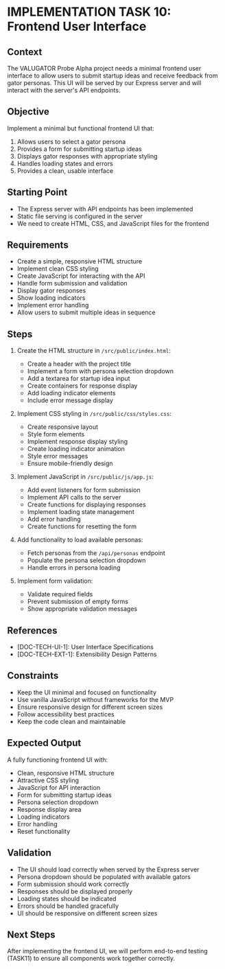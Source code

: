 # IMPLEMENTATION TASK 10: Frontend User Interface

## Context
The VALUGATOR Probe Alpha project needs a minimal frontend user interface to allow users to submit startup ideas and receive feedback from gator personas. This UI will be served by our Express server and will interact with the server's API endpoints.

## Objective
Implement a minimal but functional frontend UI that:
1. Allows users to select a gator persona
2. Provides a form for submitting startup ideas
3. Displays gator responses with appropriate styling
4. Handles loading states and errors
5. Provides a clean, usable interface

## Starting Point
- The Express server with API endpoints has been implemented
- Static file serving is configured in the server
- We need to create HTML, CSS, and JavaScript files for the frontend

## Requirements
- Create a simple, responsive HTML structure
- Implement clean CSS styling
- Create JavaScript for interacting with the API
- Handle form submission and validation
- Display gator responses
- Show loading indicators
- Implement error handling
- Allow users to submit multiple ideas in sequence

## Steps
1. Create the HTML structure in `/src/public/index.html`:
   - Create a header with the project title
   - Implement a form with persona selection dropdown
   - Add a textarea for startup idea input
   - Create containers for response display
   - Add loading indicator elements
   - Include error message display

2. Implement CSS styling in `/src/public/css/styles.css`:
   - Create responsive layout
   - Style form elements
   - Implement response display styling
   - Create loading indicator animation
   - Style error messages
   - Ensure mobile-friendly design

3. Implement JavaScript in `/src/public/js/app.js`:
   - Add event listeners for form submission
   - Implement API calls to the server
   - Create functions for displaying responses
   - Implement loading state management
   - Add error handling
   - Create functions for resetting the form

4. Add functionality to load available personas:
   - Fetch personas from the `/api/personas` endpoint
   - Populate the persona selection dropdown
   - Handle errors in persona loading

5. Implement form validation:
   - Validate required fields
   - Prevent submission of empty forms
   - Show appropriate validation messages

## References
- [DOC-TECH-UI-1]: User Interface Specifications
- [DOC-TECH-EXT-1]: Extensibility Design Patterns

## Constraints
- Keep the UI minimal and focused on functionality
- Use vanilla JavaScript without frameworks for the MVP
- Ensure responsive design for different screen sizes
- Follow accessibility best practices
- Keep the code clean and maintainable

## Expected Output
A fully functioning frontend UI with:
- Clean, responsive HTML structure
- Attractive CSS styling
- JavaScript for API interaction
- Form for submitting startup ideas
- Persona selection dropdown
- Response display area
- Loading indicators
- Error handling
- Reset functionality

## Validation
- The UI should load correctly when served by the Express server
- Persona dropdown should be populated with available gators
- Form submission should work correctly
- Responses should be displayed properly
- Loading states should be indicated
- Errors should be handled gracefully
- UI should be responsive on different screen sizes

## Next Steps
After implementing the frontend UI, we will perform end-to-end testing (TASK11) to ensure all components work together correctly.